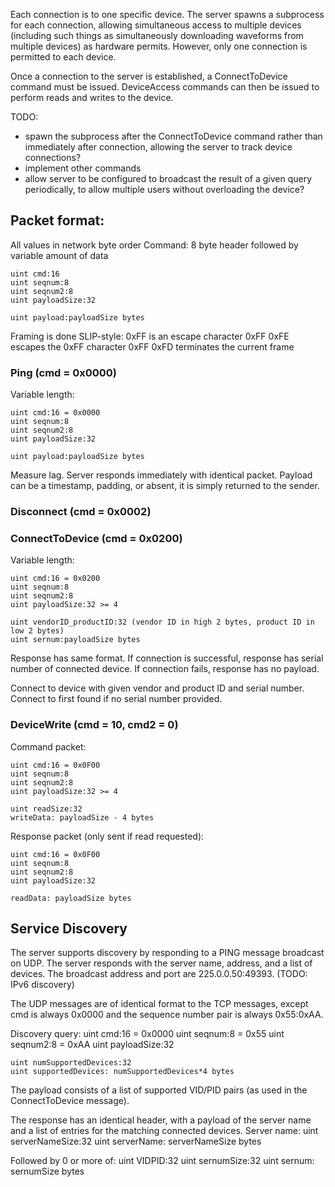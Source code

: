 
Each connection is to one specific device. The server spawns a subprocess for each connection, allowing simultaneous access to multiple devices (including such things as simultaneously downloading waveforms from multiple devices) as hardware permits. However, only one connection is permitted to each device.

Once a connection to the server is established, a ConnectToDevice command must be issued. DeviceAccess commands can then be issued to perform reads and writes to the device.

TODO:

* spawn the subprocess after the ConnectToDevice command rather than immediately after connection, allowing the server to track device connections?
* implement other commands
* allow server to be configured to broadcast the result of a given query periodically, to allow multiple users without overloading the device?


## Packet format:

All values in network byte order
Command: 8 byte header followed by variable amount of data

	uint cmd:16
	uint seqnum:8
	uint seqnum2:8
	uint payloadSize:32
	
	uint payload:payloadSize bytes

Framing is done SLIP-style:
0xFF is an escape character
0xFF 0xFE escapes the 0xFF character
0xFF 0xFD terminates the current frame


### Ping (cmd = 0x0000)

Variable length:

	uint cmd:16 = 0x0000
	uint seqnum:8
	uint seqnum2:8
	uint payloadSize:32
	
	uint payload:payloadSize bytes

Measure lag. Server responds immediately with identical packet. Payload can be a timestamp, padding, or absent, it is simply returned to the sender.


### Disconnect (cmd = 0x0002)


### ConnectToDevice (cmd = 0x0200)

Variable length:

	uint cmd:16 = 0x0200
	uint seqnum:8
	uint seqnum2:8
	uint payloadSize:32 >= 4
	
	uint vendorID_productID:32 (vendor ID in high 2 bytes, product ID in low 2 bytes)
	uint sernum:payloadSize bytes

Response has same format. If connection is successful, response has serial number of connected device. If connection fails, response has no payload.

Connect to device with given vendor and product ID and serial number. Connect to first found if no serial number provided.


### DeviceWrite (cmd = 10, cmd2 = 0)

Command packet:

	uint cmd:16 = 0x0F00
	uint seqnum:8
	uint seqnum2:8
	uint payloadSize:32 >= 4
	
	uint readSize:32
	writeData: payloadSize - 4 bytes

Response packet (only sent if read requested):

	uint cmd:16 = 0x0F00
	uint seqnum:8
	uint seqnum2:8
	uint payloadSize:32
	
	readData: payloadSize bytes


## Service Discovery

The server supports discovery by responding to a PING message broadcast on UDP. The server responds with the server name, address, and a list of devices.
The broadcast address and port are 225.0.0.50:49393. (TODO: IPv6 discovery)

The UDP messages are of identical format to the TCP messages, except cmd is always 0x0000 and the sequence number pair is always 0x55:0xAA.

Discovery query:
	uint cmd:16 = 0x0000
	uint seqnum:8 = 0x55
	uint seqnum2:8 = 0xAA
	uint payloadSize:32
	
	uint numSupportedDevices:32
	uint supportedDevices: numSupportedDevices*4 bytes
	

The payload consists of a list of supported VID/PID pairs (as used in the ConnectToDevice message).

The response has an identical header, with a payload of the server name and a list of entries for the matching connected devices.
Server name:
	uint serverNameSize:32
	uint serverName: serverNameSize bytes

Followed by 0 or more of:
	uint VIDPID:32
	uint sernumSize:32
	uint sernum: sernumSize bytes
	




